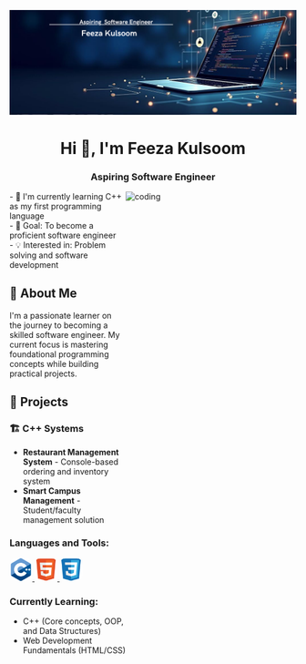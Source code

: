 ![logo](https://github.com/FEEZAKULSOOM/FEEZAKULSOOM/blob/main/logo3.png)
<h1 align="center">Hi 👋, I'm Feeza Kulsoom</h1>
<h3 align="center">Aspiring Software Engineer</h3>
 <img src="https://i.pinimg.com/originals/8b/35/fe/8b35fef55fba1a201c9c7a11d3ec3d64.gif" 
       style="border-radius:" 
       alt="coding"
       align="right"
       width="300"
      height="250"
   margin-left="300px">


<div style="display: flex; align-items: center;">
  <div style="flex: 1;">
    - 🌱 I'm currently learning C++ as my first programming language<br>
    - 🎯 Goal: To become a proficient software engineer<br>
    - 💡 Interested in: Problem solving and software development<br>    

 

<h2>🚀 About Me</h2>
<p>I'm a passionate learner on the journey to becoming a skilled software engineer. My current focus is mastering foundational programming concepts while building practical projects.</p>

<h2>💼 Projects</h2>
<h3>🏗️ C++ Systems</h3>
<ul>
  <li><strong>Restaurant Management System</strong> - Console-based ordering and inventory system</li>
  <li><strong>Smart Campus Management</strong> - Student/faculty management solution</li>
</ul>

<h3 align="left">Languages and Tools:</h3>
<p align="left">
  <a href="https://www.w3schools.com/cpp/" target="_blank" rel="noreferrer">
    <img src="https://raw.githubusercontent.com/devicons/devicon/master/icons/cplusplus/cplusplus-original.svg" 
         alt="cplusplus" 
         width="40" 
         height="40"
         style="border-radius: 10px;"/>
  </a>
  <a href="https://www.w3schools.com/html/" target="_blank" rel="noreferrer">
    <img src="https://raw.githubusercontent.com/devicons/devicon/master/icons/html5/html5-original.svg" 
         alt="html5" 
         width="40" 
         height="40"
         style="border-radius: 10px;"/>
  </a>
  <a href="https://www.w3schools.com/css/" target="_blank" rel="noreferrer">
    <img src="https://raw.githubusercontent.com/devicons/devicon/master/icons/css3/css3-original.svg" 
         alt="css3" 
         width="40" 
         height="40"
         style="border-radius: 10px;"/>
  </a>
</p>

<h3 align="left">Currently Learning:</h3>
<ul>
  <li>C++ (Core concepts, OOP, and Data Structures)</li>
  <li>Web Development Fundamentals (HTML/CSS)</li>
</ul>

